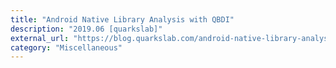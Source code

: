 ```yaml
---
title: "Android Native Library Analysis with QBDI"
description: "2019.06 [quarkslab]"
external_url: "https://blog.quarkslab.com/android-native-library-analysis-with-qbdi.html"
category: "Miscellaneous"
---
```

